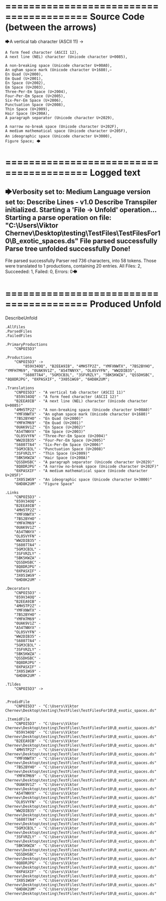 ========================================
Source Code (between the arrows)
========================================

🡆A vertical tab character (ASCII 11) ->

	A form feed character (ASCII 12),
	A next line (NEL) character (Unicode character U+0085),

	A non-breaking space (Unicode character U+00A0), 
	An ogham space mark (Unicode character U+1680), 
	En Quad (U+2000), 
	Em Quad (U+2001), 
	En Space (U+2002), 
	Em Space (U+2003), 
	Three-Per-Em Space (U+2004), 
	Four-Per-Em Space (U+2005), 
	Six-Per-Em Space (U+2006), 
	Punctuation Space (U+2008), 
	Thin Space (U+2009), 
	Hair Space (U+200A), 
	A paragraph separator (Unicode character U+2029),

	A narrow no-break space (Unicode character U+202F), 
	A medium mathematical space (Unicode character U+205F), 
	An ideographic space (Unicode character U+3000),　
	Figure Space; 🡄

========================================
Logged text
========================================

🡆Verbosity set to: Medium
Language version set to: Describe Lines - v1.0
Describe Transpiler initialized.
Starting a 'File -> Unfold' operation...
Starting a parse operation on file: "C:\Users\Viktor Chernev\Desktop\testing\TestFiles\TestFilesFor10\B_exotic_spaces.ds"
File parsed successfully
Parse tree unfolded successfully
Done!
------------------------
File parsed successfully
Parser red 736 characters, into 58 tokens.
Those were translated to 1 productions, containing 20 entries.
All Files: 2, Succeeded: 1, Failed: 0, Errors: 0🡄

========================================
Produced Unfold
========================================

DescribeUnfold

    .AllFiles
    .ParsedFiles
    .FailedFiles

    .PrimaryProductions
        "CNPOI5D3" 

    .Productions
        "CNPOI5D3" -> 
            "859V34OQ", "B2EEA9IB", "4MH5TP2Z", "YMFXNWTX", "7BS2BYHO", "YMFH7M69", "0UAK9V1Z", "A54TNNYX", "OL05VYFN", "WW2DIB35", 
            "S68077A4", "5GM3CB3L", "3SFVRZLY", "5BK5KWZA", "QSSDHSBC", "8Q8DRJPG", "0XPASXIF", "3X051WG9", "6HD8K2UM";

    .Translations
        "CNPOI5D3" - "A vertical tab character (ASCII 11)"
        "859V34OQ" - "A form feed character (ASCII 12)"
        "B2EEA9IB" - "A next line (NEL) character (Unicode character U+0085)"
        "4MH5TP2Z" - "A non-breaking space (Unicode character U+00A0)"
        "YMFXNWTX" - "An ogham space mark (Unicode character U+1680)"
        "7BS2BYHO" - "En Quad (U+2000)"
        "YMFH7M69" - "Em Quad (U+2001)"
        "0UAK9V1Z" - "En Space (U+2002)"
        "A54TNNYX" - "Em Space (U+2003)"
        "OL05VYFN" - "Three-Per-Em Space (U+2004)"
        "WW2DIB35" - "Four-Per-Em Space (U+2005)"
        "S68077A4" - "Six-Per-Em Space (U+2006)"
        "5GM3CB3L" - "Punctuation Space (U+2008)"
        "3SFVRZLY" - "Thin Space (U+2009)"
        "5BK5KWZA" - "Hair Space (U+200A)"
        "QSSDHSBC" - "A paragraph separator (Unicode character U+2029)"
        "8Q8DRJPG" - "A narrow no-break space (Unicode character U+202F)"
        "0XPASXIF" - "A medium mathematical space (Unicode character U+205F)"
        "3X051WG9" - "An ideographic space (Unicode character U+3000)"
        "6HD8K2UM" - "Figure Space"

    .Links
        "CNPOI5D3" - 
        "859V34OQ" - 
        "B2EEA9IB" - 
        "4MH5TP2Z" - 
        "YMFXNWTX" - 
        "7BS2BYHO" - 
        "YMFH7M69" - 
        "0UAK9V1Z" - 
        "A54TNNYX" - 
        "OL05VYFN" - 
        "WW2DIB35" - 
        "S68077A4" - 
        "5GM3CB3L" - 
        "3SFVRZLY" - 
        "5BK5KWZA" - 
        "QSSDHSBC" - 
        "8Q8DRJPG" - 
        "0XPASXIF" - 
        "3X051WG9" - 
        "6HD8K2UM" - 

    .Decorators
        "CNPOI5D3" - 
        "859V34OQ" - 
        "B2EEA9IB" - 
        "4MH5TP2Z" - 
        "YMFXNWTX" - 
        "7BS2BYHO" - 
        "YMFH7M69" - 
        "0UAK9V1Z" - 
        "A54TNNYX" - 
        "OL05VYFN" - 
        "WW2DIB35" - 
        "S68077A4" - 
        "5GM3CB3L" - 
        "3SFVRZLY" - 
        "5BK5KWZA" - 
        "QSSDHSBC" - 
        "8Q8DRJPG" - 
        "0XPASXIF" - 
        "3X051WG9" - 
        "6HD8K2UM" - 

    .Tildes
        "CNPOI5D3" -> 


    .ProdidFile
        "CNPOI5D3" - "C:\Users\Viktor Chernev\Desktop\testing\TestFiles\TestFilesFor10\B_exotic_spaces.ds"

    .ItemidFile
        "CNPOI5D3" - "C:\Users\Viktor Chernev\Desktop\testing\TestFiles\TestFilesFor10\B_exotic_spaces.ds"
        "859V34OQ" - "C:\Users\Viktor Chernev\Desktop\testing\TestFiles\TestFilesFor10\B_exotic_spaces.ds"
        "B2EEA9IB" - "C:\Users\Viktor Chernev\Desktop\testing\TestFiles\TestFilesFor10\B_exotic_spaces.ds"
        "4MH5TP2Z" - "C:\Users\Viktor Chernev\Desktop\testing\TestFiles\TestFilesFor10\B_exotic_spaces.ds"
        "YMFXNWTX" - "C:\Users\Viktor Chernev\Desktop\testing\TestFiles\TestFilesFor10\B_exotic_spaces.ds"
        "7BS2BYHO" - "C:\Users\Viktor Chernev\Desktop\testing\TestFiles\TestFilesFor10\B_exotic_spaces.ds"
        "YMFH7M69" - "C:\Users\Viktor Chernev\Desktop\testing\TestFiles\TestFilesFor10\B_exotic_spaces.ds"
        "0UAK9V1Z" - "C:\Users\Viktor Chernev\Desktop\testing\TestFiles\TestFilesFor10\B_exotic_spaces.ds"
        "A54TNNYX" - "C:\Users\Viktor Chernev\Desktop\testing\TestFiles\TestFilesFor10\B_exotic_spaces.ds"
        "OL05VYFN" - "C:\Users\Viktor Chernev\Desktop\testing\TestFiles\TestFilesFor10\B_exotic_spaces.ds"
        "WW2DIB35" - "C:\Users\Viktor Chernev\Desktop\testing\TestFiles\TestFilesFor10\B_exotic_spaces.ds"
        "S68077A4" - "C:\Users\Viktor Chernev\Desktop\testing\TestFiles\TestFilesFor10\B_exotic_spaces.ds"
        "5GM3CB3L" - "C:\Users\Viktor Chernev\Desktop\testing\TestFiles\TestFilesFor10\B_exotic_spaces.ds"
        "3SFVRZLY" - "C:\Users\Viktor Chernev\Desktop\testing\TestFiles\TestFilesFor10\B_exotic_spaces.ds"
        "5BK5KWZA" - "C:\Users\Viktor Chernev\Desktop\testing\TestFiles\TestFilesFor10\B_exotic_spaces.ds"
        "QSSDHSBC" - "C:\Users\Viktor Chernev\Desktop\testing\TestFiles\TestFilesFor10\B_exotic_spaces.ds"
        "8Q8DRJPG" - "C:\Users\Viktor Chernev\Desktop\testing\TestFiles\TestFilesFor10\B_exotic_spaces.ds"
        "0XPASXIF" - "C:\Users\Viktor Chernev\Desktop\testing\TestFiles\TestFilesFor10\B_exotic_spaces.ds"
        "3X051WG9" - "C:\Users\Viktor Chernev\Desktop\testing\TestFiles\TestFilesFor10\B_exotic_spaces.ds"
        "6HD8K2UM" - "C:\Users\Viktor Chernev\Desktop\testing\TestFiles\TestFilesFor10\B_exotic_spaces.ds"


